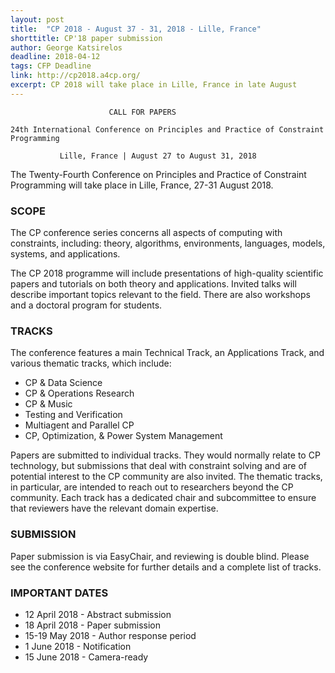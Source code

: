 ```yaml
---
layout: post
title:  "CP 2018 - August 37 - 31, 2018 - Lille, France"
shorttitle: CP'18 paper submission
author: George Katsirelos
deadline: 2018-04-12
tags: CFP Deadline
link: http://cp2018.a4cp.org/
excerpt: CP 2018 will take place in Lille, France in late August
---
```


                          CALL FOR PAPERS

    24th International Conference on Principles and Practice of Constraint Programming
    
               Lille, France | August 27 to August 31, 2018

The Twenty-Fourth Conference on Principles and Practice of Constraint
Programming will take place in Lille, France, 27-31 August 2018.


### SCOPE

The CP conference series concerns all aspects of computing with
constraints, including: theory, algorithms, environments, languages,
models, systems, and applications.

The CP 2018 programme will include presentations of high-quality
scientific papers and tutorials on both theory and
applications. Invited talks will describe important topics relevant to
the field. There are also workshops and a doctoral program for
students.

### TRACKS

The conference features a main Technical Track, an Applications Track,
and various thematic tracks, which include:

- CP & Data Science
- CP & Operations Research
- CP & Music
- Testing and Verification
- Multiagent and Parallel CP
- CP, Optimization, & Power System Management

Papers are submitted to individual tracks. They would normally relate
to CP technology, but submissions that deal with constraint solving
and are of potential interest to the CP community are also
invited. The thematic tracks, in particular, are intended to reach out
to researchers beyond the CP community. Each track has a dedicated
chair and subcommittee to ensure that reviewers have the relevant
domain expertise.

### SUBMISSION

Paper submission is via EasyChair, and reviewing is double blind. Please see the conference website for further details and a complete list of tracks.

### IMPORTANT DATES

- 12 April 2018 - Abstract submission
- 18 April 2018 - Paper submission
- 15-19 May 2018 - Author response period
- 1 June 2018 - Notification
- 15 June 2018 - Camera-ready


